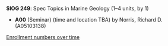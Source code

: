 **SIOG 249**: Spec Topics in Marine Geology (1–4 units, by 1)

- **A00** (Seminar) (time and location TBA) by Norris, Richard D. (A05103138)

[Enrollment numbers over time](./SIOG249.tsv)
